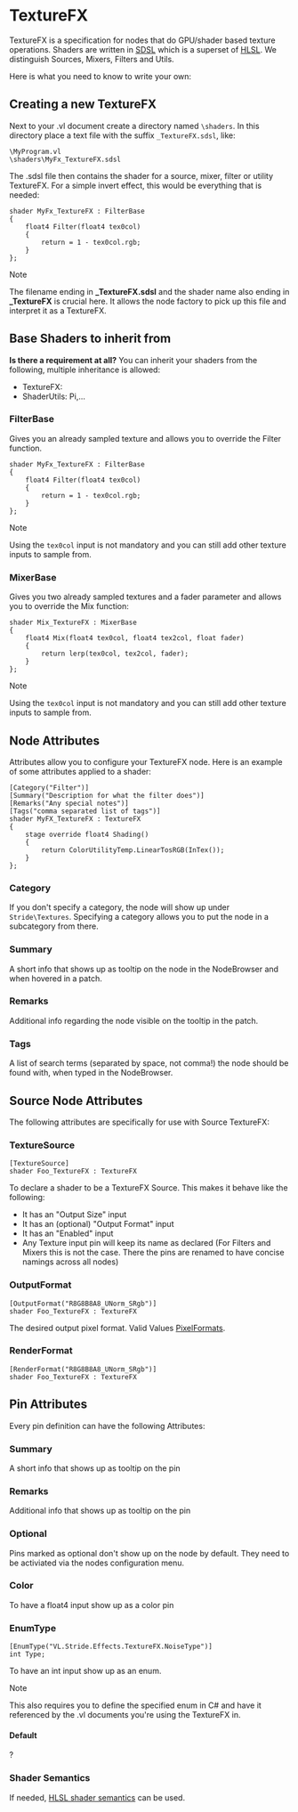 # TextureFX

TextureFX is a specification for nodes that do GPU/shader based texture operations. Shaders are written in [SDSL](https://doc.stride3d.net/latest/en/manual/graphics/effects-and-shaders/shading-language/index.html) which is a superset of [HLSL](http://msdn.microsoft.com/en-us/library/windows/desktop/bb509561%28v=vs.85%29.aspx). We distinguish Sources, Mixers, Filters and Utils.

Here is what you need to know to write your own:

## Creating a new TextureFX
Next to your .vl document create a directory named `\shaders`. In this directory place a text file with the suffix `_TextureFX.sdsl`, like:

    \MyProgram.vl
    \shaders\MyFx_TextureFX.sdsl

The .sdsl file then contains the shader for a source, mixer, filter or utility TextureFX. For a simple invert effect, this would be everything that is needed: 

```hlsl
shader MyFx_TextureFX : FilterBase
{
    float4 Filter(float4 tex0col)
    {
        return = 1 - tex0col.rgb;
    }
};
```

> [!NOTE]
> The filename ending in **_TextureFX.sdsl** and the shader name also ending in **_TextureFX** is crucial here. It allows the node factory to pick up this file and interpret it as a TextureFX.

## Base Shaders to inherit from
**Is there a requirement at all?**
You can inherit your shaders from the following, multiple inheritance is allowed:

* TextureFX: 
* ShaderUtils: Pi,...
  
### FilterBase
Gives you an already sampled texture and allows you to override the Filter function. 

```hlsl
shader MyFx_TextureFX : FilterBase
{
    float4 Filter(float4 tex0col)
    {
        return = 1 - tex0col.rgb;
    }
};
```
> [!NOTE]
> Using the `tex0col` input is not mandatory and you can still add other texture inputs to sample from.

### MixerBase
Gives you two already sampled textures and a fader parameter and allows you to override the Mix function:

```hlsl
shader Mix_TextureFX : MixerBase
{
    float4 Mix(float4 tex0col, float4 tex2col, float fader)
    {
        return lerp(tex0col, tex2col, fader);	
    }
};
```
> [!NOTE]
> Using the `tex0col` input is not mandatory and you can still add other texture inputs to sample from.
  
## Node Attributes
Attributes allow you to configure your TextureFX node. Here is an example of some attributes applied to a shader:

```hlsl
[Category("Filter")]
[Summary("Description for what the filter does")]
[Remarks("Any special notes")]
[Tags("comma separated list of tags")]
shader MyFX_TextureFX : TextureFX
{
    stage override float4 Shading()
    {
        return ColorUtilityTemp.LinearTosRGB(InTex());
    }
};
```
### Category
If you don't specify a category, the node will show up under `Stride\Textures`. Specifying a category allows you to put the node in a subcategory from there. 

### Summary
A short info that shows up as tooltip on the node in the NodeBrowser and when hovered in a patch.

### Remarks
Additional info regarding the node visible on the tooltip in the patch.

### Tags
A list of search terms (separated by space, not comma!) the node should be found with, when typed in the NodeBrowser.

## Source Node Attributes
The following attributes are specifically for use with Source TextureFX:

### TextureSource
```hlsl
[TextureSource]
shader Foo_TextureFX : TextureFX
```

To declare a shader to be a TextureFX Source. This makes it behave like the following:

* It has an "Output Size" input
* It has an (optional) "Output Format" input
* It has an "Enabled" input
* Any Texture input pin will keep its name as declared (For Filters and Mixers this is not the case. There the pins are renamed to have concise namings across all nodes)

### OutputFormat
```hlsl
[OutputFormat("R8G8B8A8_UNorm_SRgb")]
shader Foo_TextureFX : TextureFX
```

The desired output pixel format. Valid Values [PixelFormats](https://github.com/stride3d/stride/blob/master/sources/engine/Stride/Graphics/PixelFormat.cs).

### RenderFormat
```hlsl
[RenderFormat("R8G8B8A8_UNorm_SRgb")]
shader Foo_TextureFX : TextureFX
```

## Pin Attributes
Every pin definition can have the following Attributes:

### Summary
A short info that shows up as tooltip on the pin

### Remarks
Additional info that shows up as tooltip on the pin

### Optional
Pins marked as optional don't show up on the node by default. They need to be activiated via the nodes configuration menu.

### Color
To have a float4 input show up as a color pin

### EnumType
```hlsl
[EnumType("VL.Stride.Effects.TextureFX.NoiseType")]
int Type;
```

To have an int input show up as an enum.

> [!NOTE]
> This also requires you to define the specified enum in C# and have it referenced by the .vl documents you're using the TextureFX in.


#### Default
?

### Shader Semantics
If needed, [HLSL shader semantics](https://docs.microsoft.com/en-us/windows/win32/direct3dhlsl/dx-graphics-hlsl-semantics#system-value-semantics) can be used. 
